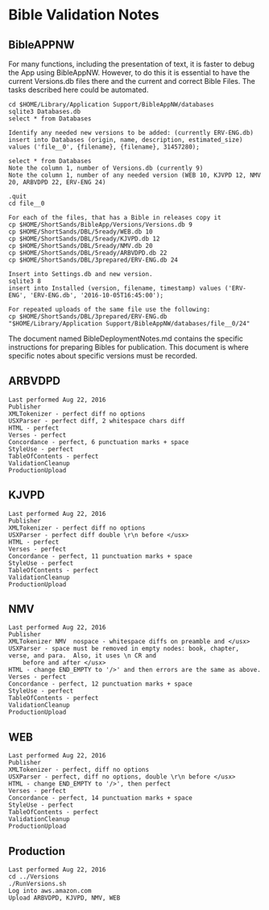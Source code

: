 Bible Validation Notes
======================

BibleAPPNW
----------

For many functions, including the presentation of text, it is faster to debug the App using BibleAppNW.
However, to do this it is essential to have the current Versions.db files there and the current and
correct Bible Files.  The tasks described here could be automated.

	cd $HOME/Library/Application Support/BibleAppNW/databases
	sqlite3 Databases.db
	select * from Databases
	
	Identify any needed new versions to be added: (currently ERV-ENG.db)
	insert into Databases (origin, name, description, estimated_size) values ('file__0', {filename}, {filename}, 31457280);
	
	select * from Databases
	Note the column 1, number of Versions.db (currently 9)
	Note the column 1, number of any needed version (WEB 10, KJVPD 12, NMV 20, ARBVDPD 22, ERV-ENG 24)
	
	.quit
	cd file__0
	
	For each of the files, that has a Bible in releases copy it
	cp $HOME/ShortSands/BibleApp/Versions/Versions.db 9
	cp $HOME/ShortSands/DBL/5ready/WEB.db 10
	cp $HOME/ShortSands/DBL/5ready/KJVPD.db 12
	cp $HOME/ShortSands/DBL/5ready/NMV.db 20
	cp $HOME/ShortSands/DBL/5ready/ARBVDPD.db 22
	cp $HOME/ShortSands/DBL/3prepared/ERV-ENG.db 24
	
	Insert into Settings.db and new version.
	sqlite3 8
	insert into Installed (version, filename, timestamp) values ('ERV-ENG', 'ERV-ENG.db', '2016-10-05T16:45:00');
	
	For repeated uploads of the same file use the following:
	cp $HOME/ShortSands/DBL/3prepared/ERV-ENG.db "$HOME/Library/Application Support/BibleAppNW/databases/file__0/24"



The document named BibleDeploymentNotes.md contains the specific instructions for preparing Bibles for
publication.  This document is where specific notes about specific versions must be recorded.

ARBVDPD
-------
 
	Last performed Aug 22, 2016
	Publisher
	XMLTokenizer - perfect diff no options
	USXParser - perfect diff, 2 whitespace chars diff
	HTML - perfect
	Verses - perfect
	Concordance - perfect, 6 punctuation marks + space
	StyleUse - perfect
	TableOfContents - perfect
	ValidationCleanup
	ProductionUpload

KJVPD
-----

	Last performed Aug 22, 2016
	Publisher
	XMLTokenizer - perfect diff no options
	USXParser - perfect diff double \r\n before </usx>
	HTML - perfect
	Verses - perfect
	Concordance - perfect, 11 punctuation marks + space
	StyleUse - perfect
	TableOfContents - perfect
	ValidationCleanup
	ProductionUpload

NMV
---

	Last performed Aug 22, 2016
	Publisher
	XMLTokenizer NMV  nospace - whitespace diffs on preamble and </usx> 
	USXParser - space must be removed in empty nodes: book, chapter, verse, and para.  Also, it uses \n CR and 
		before and after </usx>	
	HTML - change END_EMPTY to '/>' and then errors are the same as above.
	Verses - perfect
	Concordance - perfect, 12 punctuation marks + space
	StyleUse - perfect
	TableOfContents - perfect
	ValidationCleanup
	ProductionUpload

WEB
---

	Last performed Aug 22, 2016
	Publisher	
	XMLTokenizer - perfect, diff no options
	USXParser - perfect, diff no options, double \r\n before </usx>
	HTML - change END_EMPTY to '/>', then perfect
	Verses - perfect
	Concordance - perfect, 14 punctuation marks + space
	StyleUse - perfect
	TableOfContents - perfect
	ValidationCleanup
	ProductionUpload
	
Production
----------

	Last performed Aug 22, 2016
	cd ../Versions
	./RunVersions.sh
	Log into aws.amazon.com
	Upload ARBVDPD, KJVPD, NMV, WEB
